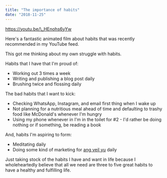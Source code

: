```yaml
---
title: "The importance of habits"
date: "2018-11-25"
---
```


https://youtu.be/\_HEnohs6yYw

Here's a fantastic animated film about habits that was recently recommended in my YouTube feed.

This got me thinking about my own struggle with habits.

Habits that I have that I'm proud of:

- Working out 3 times a week
- Writing and publishing a blog post daily
- Brushing twice and flossing daily

The bad habits that I want to kick:

- Checking WhatsApp, Instagram, and email first thing when I wake up
- Not planning for a nutritious meal ahead of time and defaulting to trashy food like McDonald's whenever I'm hungry
- Using my phone whenever in I'm in the toilet for #2 - I'd rather be doing nothing or if something, be reading a book

And, habits I'm aspiring to form:

- Meditating daily
- Doing some kind of marketing for [ang veil yu](https://angveilyu.com) daily

Just taking stock of the habits I have and want in life because I wholeheartedly believe that all we need are three to five great habits to have a healthy and fulfilling life.
